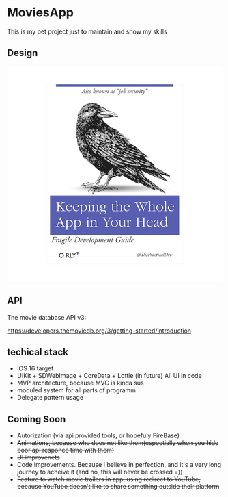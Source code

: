 # MoviesApp
This is my pet project just to maintain and show my skills

## Design

![alt text](Image.png)

## API 
The movie database API v3:  

https://developers.themoviedb.org/3/getting-started/introduction

## techical stack 
- iOS 16 target 
- UIKit + SDWebImage + CoreData + Lottie (in future) All UI in code
- MVP architecture, because MVC is kinda sus
- moduled system for all parts of programm 
- Delegate pattern usage
## Coming Soon
- Autorization (via api provided tools, or hopefuly FireBase)
- ~~Animations, because who does not like them(espectially when you hide poor api responce time with them)~~
- ~~UI improvenets~~
- Code improvements. Because I believe in perfection, and it's a very long journey to acheive it (and no, this will never be crossed =))
- ~~Feature to watch movie trailers in app, using redirect to YouTube, because YouTube doesn't like to share something outside their platform~~

